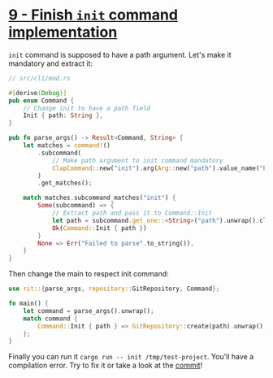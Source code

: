 # [9 - Finish `init` command implementation](https://github.com/its-saeed/rit/commit/cef24c8bcc9fa4bcea5957a69e81670680d0ad2e)

`init` command is supposed to have a path argument. Let's make it mandatory and extract it:
```rust
// src/cli/mod.rs

#[derive(Debug)]
pub enum Command {
    // Change init to have a path field
    Init { path: String },
}

pub fn parse_args() -> Result<Command, String> {
    let matches = command!()
        .subcommand(
            // Make path argument to init command mandatory
            ClapCommand::new("init").arg(Arg::new("path").value_name("PATH").required(true)),
        )
        .get_matches();

    match matches.subcommand_matches("init") {
        Some(subcommand) => {
            // Extract path and pass it to Command::Init
            let path = subcommand.get_one::<String>("path").unwrap().clone();
            Ok(Command::Init { path })
        }
        None => Err("Failed to parse".to_string()),
    }
}

```
Then change the main to respect init command:
```rust
use rit::{parse_args, repository::GitRepository, Command};

fn main() {
    let command = parse_args().unwrap();
    match command {
        Command::Init { path } => GitRepository::create(path).unwrap(),
    };
}

```
Finally you can run it `cargo run -- init /tmp/test-project`. You'll have a compilation error. Try to fix it or take a look at the [commit](https://github.com/its-saeed/rit/commit/cef24c8bcc9fa4bcea5957a69e81670680d0ad2e)!